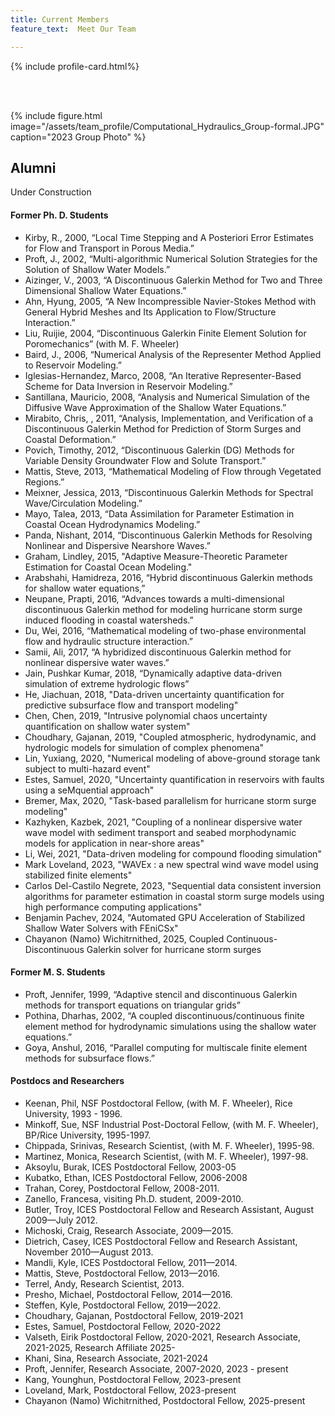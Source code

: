```yaml
---
title: Current Members
feature_text:  Meet Our Team

---
```



{% include profile-card.html%}

<br>
<br>

{% include figure.html image="/assets/team_profile/Computational_Hydraulics_Group-formal.JPG" caption="2023 Group Photo" %}

## Alumni


Under Construction

#### Former Ph. D. Students

* Kirby, R., 2000, “Local Time Stepping and A Posteriori Error Estimates for Flow and Transport in Porous Media.”
* Proft, J., 2002, “Multi-algorithmic Numerical Solution Strategies for the Solution of Shallow Water Models.”
* Aizinger, V., 2003, “A Discontinuous Galerkin Method for Two and Three Dimensional Shallow Water Equations.”
* Ahn, Hyung, 2005, “A New Incompressible Navier-Stokes Method with General Hybrid Meshes and Its Application to Flow/Structure Interaction.”
* Liu, Ruijie, 2004, “Discontinuous Galerkin Finite Element Solution for Poromechanics” (with M. F. Wheeler)
* Baird, J.,  2006, “Numerical Analysis of the Representer Method Applied to Reservoir Modeling.”
* Iglesias-Hernandez, Marco,  2008, “An Iterative Representer-Based Scheme for Data Inversion in Reservoir Modeling.”
* Santillana, Mauricio,  2008, “Analysis and Numerical Simulation of the Diffusive Wave Approximation of the Shallow Water Equations.”
* Mirabito, Chris, , 2011, “Analysis, Implementation, and Verification of a Discontinuous Galerkin Method for Prediction of Storm Surges and Coastal Deformation.”
* Povich, Timothy,  2012, “Discontinuous Galerkin (DG) Methods for Variable Density Groundwater Flow and Solute Transport.”
* Mattis, Steve,  2013, “Mathematical Modeling of Flow through Vegetated Regions.”
* Meixner, Jessica,  2013, “Discontinuous Galerkin Methods for Spectral Wave/Circulation
Modeling.”
* Mayo, Talea,  2013, “Data Assimilation for Parameter Estimation in Coastal Ocean
Hydrodynamics Modeling.”
* Panda, Nishant,  2014, “Discontinuous Galerkin Methods for Resolving Nonlinear and Dispersive
Nearshore Waves.”
* Graham, Lindley,  2015, "Adaptive Measure-Theoretic Parameter Estimation for Coastal Ocean Modeling."
* Arabshahi, Hamidreza,  2016, “Hybrid discontinuous Galerkin methods for shallow water equations,”
* Neupane, Prapti,  2016, “Advances towards a multi-dimensional discontinuous Galerkin method for modeling hurricane storm surge induced flooding in coastal watersheds.”
* Du, Wei,  2016, “Mathematical modeling of two-phase environmental flow and hydraulic structure interaction.”
* Samii, Ali,  2017, “A hybridized discontinuous Galerkin method for nonlinear dispersive water waves.”
* Jain, Pushkar Kumar,  2018, “Dynamically adaptive data-driven simulation of extreme hydrologic flows”
* He, Jiachuan, 2018, "Data-driven uncertainty quantification for predictive subsurface flow and transport modeling"
* Chen, Chen, 2019, "Intrusive polynomial chaos uncertainty quantification on shallow water system"
* Choudhary, Gajanan, 2019, "Coupled atmospheric, hydrodynamic, and hydrologic models for simulation of complex phenomena"
* Lin, Yuxiang, 2020, "Numerical modeling of above-ground storage tank subject to multi-hazard event"
* Estes, Samuel, 2020, "Uncertainty quantification in reservoirs with faults using a seMquential approach"
* Bremer, Max, 2020, "Task-based parallelism for hurricane storm surge modeling"
* Kazhyken, Kazbek, 2021, "Coupling of a nonlinear dispersive water wave model with sediment transport and seabed morphodynamic models for application in near-shore areas"
* Li, Wei, 2021, "Data-driven modeling for compound flooding simulation"
* Mark Loveland, 2023, "WAVEx : a new spectral wind wave model using stabilized finite elements"
* Carlos Del-Castilo Negrete, 2023, "Sequential data consistent inversion algorithms for parameter estimation in coastal storm surge models using high performance computing applications"
* Benjamin Pachev, 2024, "Automated GPU Acceleration of Stabilized Shallow Water Solvers with FEniCSx"
* Chayanon (Namo) Wichitrnithed, 2025, Coupled Continuous-Discontinuous Galerkin solver for hurricane storm surges

#### Former M. S. Students

* Proft, Jennifer, 1999, “Adaptive stencil and discontinuous Galerkin methods for transport equations on triangular grids”
* Pothina, Dharhas, 2002, “A coupled discontinuous/continuous finite element method for hydrodynamic simulations using the shallow water equations.”
* Goya, Anshul, 2016, “Parallel computing for multiscale finite element methods for subsurface flows.”

#### Postdocs and Researchers 
* Keenan, Phil, NSF Postdoctoral Fellow, (with M. F. Wheeler), Rice University, 1993 - 1996.
* Minkoff, Sue, NSF Industrial Post-Doctoral Fellow, (with M. F. Wheeler), BP/Rice University, 1995-1997.
* Chippada, Srinivas, Research Scientist, (with M. F. Wheeler), 1995-98.
* Martinez, Monica, Research Scientist, (with M. F. Wheeler), 1997-98.
* Aksoylu, Burak, ICES Postdoctoral Fellow, 2003-05
* Kubatko, Ethan, ICES Postdoctoral Fellow, 2006-2008
* Trahan, Corey, Postdoctoral Fellow, 2008-2011.
* Zanello, Francesa, visiting Ph.D. student, 2009-2010.
* Butler, Troy, ICES Postdoctoral Fellow and Research Assistant, August 2009—July 2012.
* Michoski, Craig, Research Associate, 2009—2015.
* Dietrich, Casey, ICES Postdoctoral Fellow and Research Assistant, November 2010—August 2013.
* Mandli, Kyle, ICES Postdoctoral Fellow, 2011—2014.
* Mattis, Steve, Postdoctoral Fellow, 2013—2016.
* Terrel, Andy, Research Scientist, 2013.
* Presho, Michael, Postdoctoral Fellow, 2014—2016.
* Steffen, Kyle, Postdoctoral Fellow, 2019—2022.
* Choudhary, Gajanan,  Postdoctoral Fellow, 2019-2021
* Estes, Samuel, Postdoctoral Fellow, 2020-2022
* Valseth, Eirik Postdoctoral Fellow, 2020-2021, Research Associate, 2021-2025, Research Affiliate 2025-
* Khani, Sina, Research Associate, 2021-2024
* Proft, Jennifer, Research Associate, 2007-2020, 2023 - present
* Kang, Younghun,  Postdoctoral Fellow, 2023-present
* Loveland, Mark, Postdoctoral Fellow, 2023-present
* Chayanon (Namo) Wichitrnithed, Postdoctoral Fellow, 2025-present
